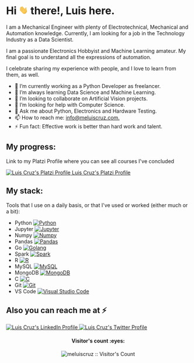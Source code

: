 <h1 align="left">Hi
<img src="https://github.com/Meluiscruz/Meluiscruz/blob/master/assets/hi.gif" width="25"> there!, Luis here.</h1>
<div align="left">
  <p>I am a Mechanical Engineer with plenty of Electrotechnical, Mechanical and Automation knowledge. Currently, I am looking for a job in the Technology Industry  as a Data Scientist.
  </p>
  <p>I am a passionate Electronics Hobbyist and Machine Learning amateur. My final goal is to understand all the expressions of automation.</p>
  <p>I celebrate sharing my experience with people, and I love to learn from them, as well.</p>
</div>
<div align="left">
  <ul>
    <li> 🔭 I’m currently working as a Python Developer as freelancer.</li>
    <li> 🌱 I’m always learning Data Science and Machine Learning.</li>
    <li> 👯 I’m looking to collaborate on Artificial Vision projects.</li>
    <li> 🤔 I’m looking for help with Computer Science.</li>
    <li> 💬 Ask me about Python, Electronics and Hardware Testing.</li>
    <li> 📫 How to reach me: <a href = "mailto: info@meluiscruz.com">info@meluiscruz.com.</a></li>
    <li> ⚡ Fun fact: Effective work is better than hard work and talent.</li>
  </ul>
</div>
<h2 align="left">My progress: </h2>
<p align="left"> Link to my Platzi Profile where you can see all courses I've concluded</p>
<p align="left"> 
<a href="https://platzi.com/p/Meluiscruz/">
  <img src="https://raw.githubusercontent.com/simple-icons/simple-icons/6f61865e4de3a772c5be475db8c2cb3ef923f082/icons/platzi.svg" alt="Luis Cruz's Platzi Profile" height="30" width="30">
  Luis Cruz's Platzi Profile
  </a>
</p>
<h2 align="left">My stack: </h2>
<p align="left">Tools that I use on a daily basis, or that I've used or worked (either much or a bit): </p>
<div align="left">
  <ul>
    <li> Python <a href="https://www.python.org/" title="Python"><img src="https://github.com/tomchen/stack-icons/blob/master/logos/python.svg" alt="Python" width="21px" height="21px"></a></li>
    <li> Jupyter <a href="https://jupyter.org/" title="Jupyter"><img src="https://github.com/tomchen/stack-icons/blob/master/logos/jupyter.svg" alt="Jupyter" width="21px" height="21px"></a></li>
    <li> Numpy <a href="https://numpy.org/" title="Numpy"><img src="https://www.vectorlogo.zone/logos/numpy/numpy-icon.svg" alt="Numpy" width="21px" height="21px"></a></li>
    <li> Pandas <a href="https://pandas.pydata.org/" title="Pandas"><img src="https://github.com/simple-icons/simple-icons/blob/master/icons/pandas.svg" alt="Pandas" width="21px" height="21px"></a></li>
    <li> Go <a href="https://golang.org/" title="Golang"><img src="https://github.com/tomchen/stack-icons/blob/master/logos/go.svg" alt="Golang" width="21px" height="21px"></a></li>
    <li> Spark <a href="http://spark.apache.org/" title="Spark"><img src="https://github.com/tomchen/stack-icons/blob/master/logos/spark.svg" alt="Spark" width="21px" height="21px"></a></li>
    <li> R <a href="https://www.r-project.org/about.html" title="R Language"><img src="https://github.com/tomchen/stack-icons/blob/master/logos/r-lang.svg" alt="R" width="21px" height="21px"></a></li>
    <li> MySQL <a href="https://dev.mysql.com/" title="MySQL"><img src="https://github.com/tomchen/stack-icons/blob/master/logos/mysql.svg" alt="MySQL" width="21px" height="21px"></a></li>
    <li> MongoDB <a href="https://www.mongodb.org/" title="MongoDB"><img src="https://github.com/tomchen/stack-icons/blob/master/logos/mongodb-icon.svg" alt="MongoDB" width="21px" height="21px"></a></li>
    <li> C <a href="https://en.wikipedia.org/wiki/C_(programming_language)" title="C language"><img src="https://github.com/tomchen/stack-icons/blob/master/logos/c.svg" alt="C" width="21px" height="21px"></a></li>
    <li> Git <a href="https://git-scm.com/" title="Git"><img src="https://github.com/tomchen/stack-icons/blob/master/logos/git-icon.svg" alt="Git" width="21px" height="21px"></a></li>
    <li> VS Code <a href="https://code.visualstudio.com/" title="Visual Studio Code"><img src="https://github.com/tomchen/stack-icons/blob/master/logos/visual-studio-code.svg" alt="Visual Studio Code" width="21px" height="21px"></a></li>
  <ul>
</div>

<!--
<div>
<h2 align="center">Github stats :bar_chart:</h2>
<h4 align="cenet">Top langs And Profile stats 📝</h4>
<p align="left"><img src="https://github-readme-stats.vercel.app/api/top-langs/?username=juanpanu&langs_count=10&theme=tokyonight&layout=compact" alt="Juan :: Top Langs" / height="200" width="400"> 
<align="right"><img src="https://github-readme-stats.vercel.app/api?username=juanpanu&show_icons=true" alt="Juan :: Profile Stats" / height="230" width="400">
</p>
</div>
-->

<h2 align="left">Also you can reach me at ⚡</h2>
<p align="left">
<a href="https://www.linkedin.com/in/meluiscruz/">
    <img src="https://www.vectorlogo.zone/logos/linkedin/linkedin-icon.svg" alt="Luis Cruz's LinkedIn Profile" height="30" width="30">
  </a>
<a href="https://twitter.com/meluiscruz">
    <img src="https://www.vectorlogo.zone/logos/twitter/twitter-official.svg" alt="Luis Cruz's Twitter Profile" height="30" width="30">
  </a>
</p>
<h4 align="center">Visitor's count :eyes:</h4>
<p align="center"><img src="https://profile-counter.glitch.me/{meluiscruz}/count.svg" alt="meluiscruz :: Visitor's Count" /></p>
